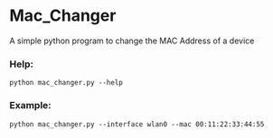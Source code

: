 # Mac_Changer
A simple python program to change the MAC Address of a device
### Help:
```
python mac_changer.py --help
```
### Example:
```
python mac_changer.py --interface wlan0 --mac 00:11:22:33:44:55
```


